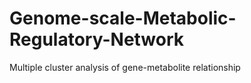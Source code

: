 # Genome-scale-Metabolic-Regulatory-Network
Multiple cluster analysis of gene-metabolite relationship
